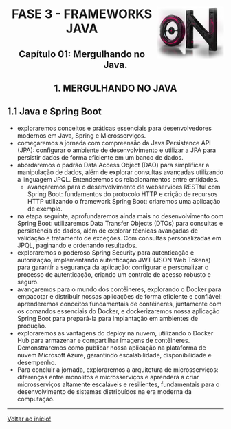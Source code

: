 <div align="center">
<a href="https://github.com/monicaquintal" target="_blank"><img align="right" height="120px" src="../assets/logo.png" /></a>
<h1>FASE 3 - FRAMEWORKS JAVA</h1>
<h2>Capítulo 01: Mergulhando no Java.</h2>
</div>

<div align="center">
<h2>1. MERGULHANDO NO JAVA</h2>
</div>

## 1.1 Java e Spring Boot

- exploraremos conceitos e práticas essenciais para desenvolvedores modernos em Java, Spring e Microsserviços.
- começaremos a jornada com compreensão da Java Persistence API (JPA): configurar o ambiente de desenvolvimento e utilizar a JPA para persistir dados de forma eficiente em um banco de dados. 
- abordaremos o padrão Data Access Object (DAO) para simplificar a manipulação de dados, além de explorar consultas avançadas utilizando a linguagem JPQL. Entenderemos os relacionamentos entre entidades.
    - avançaremos para o desenvolvimento de webservices RESTful com Spring Boot: fundamentos do protocolo HTTP e crição de recursos HTTP utilizando o framework Spring Boot: criaremos uma aplicação de exemplo.
- na etapa seguinte, aprofundaremos ainda mais no desenvolvimento com Spring Boot: utilizaremos Data Transfer Objects (DTOs) para consultas e persistência de dados, além de explorar técnicas avançadas de validação e tratamento de exceções. Com consultas personalizadas em JPQL, paginando e ordenando resultados.
- exploraremos o poderoso Spring Security para autenticação e autorização, implementando autenticação JWT (JSON Web Tokens) para garantir a segurança da aplicação: configurar e personalizar o processo de autenticação, criando um controle de acesso robusto e seguro.
- avançaremos para o mundo dos contêineres, explorando o Docker para empacotar e distribuir nossas aplicações de forma eficiente e confiável: aprenderemos conceitos fundamentais de contêineres, juntamente com os comandos essenciais do Docker, e dockerizaremos nossa aplicação Spring Boot para prepará-la para implantação em ambientes de produção.
- exploraremos as vantagens do deploy na nuvem, utilizando o Docker Hub para armazenar e compartilhar imagens de contêineres. Demonstraremos como publicar nossa aplicação na plataforma de nuvem Microsoft Azure, garantindo escalabilidade, disponibilidade e desempenho.
- Para concluir a jornada, exploraremos a arquitetura de microsserviços: diferenças entre monolitos e microsserviços e aprenderá a criar microsserviços altamente escaláveis e resilientes, fundamentais para o desenvolvimento de sistemas distribuídos na era moderna da computação.

--- 

[Voltar ao início!](https://github.com/DigouO/Smart_Cities_FIAP_2024)
